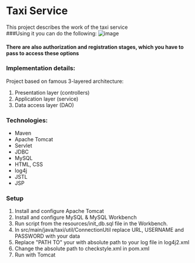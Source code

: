 # Taxi Service
This project describes the work of the taxi service</br>
###Using it you can do the following:
![image](http://joxi.ru/krDdxkETGEJe6r.jpg)
#### There are also authorization and registration stages, which you have to pass to access these options
### Implementation details:
Project based on famous 3-layered architecture:
1. Presentation layer (controllers)
2. Application layer (service)
3. Data access layer (DAO)
### Technologies:
* Maven
* Apache Tomcat
* Servlet
* JDBC
* MySQL
* HTML, CSS
* log4j
* JSTL
* JSP
### Setup
1. Install and configure Apache Tomcat
2. Install and configure MySQL & MySQL Workbench
3. Run script from the resources/init_db.sql file in the Workbench.
4. In src/main/java/taxi/util/ConnectionUtil replace URL, USERNAME and PASSWORD with your data
5. Replace "PATH TO" your with absolute path to your log file in log4j2.xml
6. Change the absolute path to checkstyle.xml in pom.xml
7. Run with Tomcat
